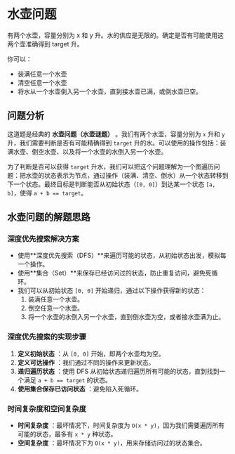 # 水壶问题

有两个水壶，容量分别为 x 和 y 升。水的供应是无限的。确定是否有可能使用这两个壶准确得到 target 升。

你可以：

- 装满任意一个水壶
- 清空任意一个水壶
- 将水从一个水壶倒入另一个水壶，直到接水壶已满，或倒水壶已空。

## 问题分析

这道题是经典的 **水壶问题（水壶谜题）** 。我们有两个水壶，容量分别为 `x` 升和 `y` 升，我们需要判断是否有可能精确得到 `target` 升的水。可以使用的操作包括：装满水壶、倒空水壶、以及将一个水壶的水倒入另一个水壶。

为了判断是否可以获得 `target` 升水，我们可以把这个问题理解为一个图遍历问题：把水壶的状态表示为节点，通过操作（装满、清空、倒水）从一个状态转移到下一个状态。最终目标是判断能否从初始状态（`[0, 0]`）到达某一个状态 `[a, b]`，使得 `a + b == target`。


## 水壶问题的解题思路

### 深度优先搜索解决方案

* 使用**深度优先搜索（DFS）**来遍历可能的状态，从初始状态出发，模拟每一个操作。
* 使用**集合（Set）**来保存已经访问过的状态，防止重复访问，避免死循环。
* 我们可以从初始状态 `[0, 0]` 开始递归，通过以下操作获得新的状态：
  1. 装满任意一个水壶。
  2. 倒空任意一个水壶。
  3. 将一个水壶的水倒入另一个水壶，直到倒水壶为空，或者接水壶满为止。

### 深度优先搜索的实现步骤

1. **定义初始状态** ：从 `[0, 0]` 开始，即两个水壶均为空。
2. **定义可达操作** ：我们通过不同的操作来更新状态。
3. **递归遍历状态** ：使用 DFS 从初始状态递归遍历所有可能的状态，直到找到一个满足 `a + b == target` 的状态。
4. **使用集合保存已访问状态** ：避免陷入死循环。

### 时间复杂度和空间复杂度

* **时间复杂度** ：最坏情况下，时间复杂度为 `O(x * y)`，因为我们需要遍历所有可能的状态，最多有 `x * y` 种状态。
* **空间复杂度** ：最坏情况下为 `O(x * y)`，用来存储访问过的状态集合。
